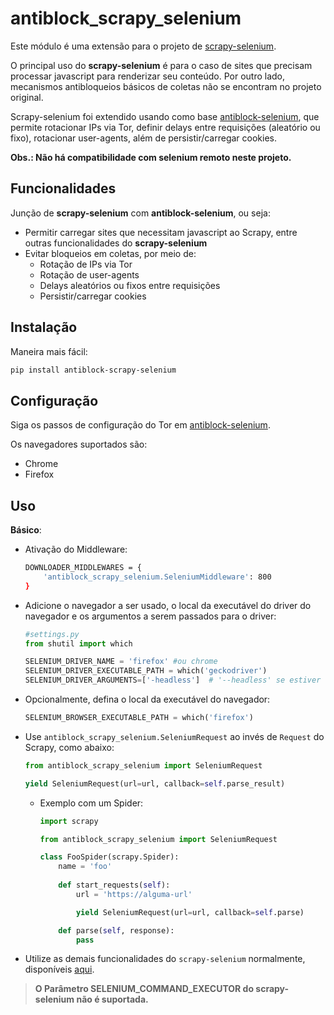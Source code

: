 # antiblock_scrapy_selenium

Este módulo é uma extensão para o projeto de [scrapy-selenium](https://github.com/clemfromspace/scrapy-selenium). 

O principal uso do **scrapy-selenium** é para o caso de sites que precisam processar javascript para renderizar seu conteúdo. Por outro lado, mecanismos antibloqueios básicos de coletas não se encontram no projeto original.

Scrapy-selenium foi extendido usando como base [antiblock-selenium](https://github.com/elvesrodrigues/antiblock-selenium), que permite rotacionar IPs via Tor, definir delays entre requisições (aleatório ou fixo), rotacionar user-agents, além de persistir/carregar cookies.

**Obs.: Não há compatibilidade com selenium remoto neste projeto.** 

## Funcionalidades

Junção de **scrapy-selenium** com **antiblock-selenium**, ou seja:

- Permitir carregar sites que necessitam javascript ao Scrapy, entre outras funcionalidades do **scrapy-selenium**
- Evitar bloqueios em coletas, por meio de:
    - Rotação de IPs via Tor
    - Rotação de user-agents
    - Delays aleatórios ou fixos entre requisições
    - Persistir/carregar cookies

## Instalação

Maneira mais fácil:

```bash
pip install antiblock-scrapy-selenium
```
## Configuração

Siga os passos de configuração do Tor em [antiblock-selenium](https://github.com/elvesrodrigues/antiblock-selenium).

Os navegadores suportados são:
- Chrome
- Firefox


## Uso

**Básico**:

- Ativação do Middleware: 
    ```bash
    DOWNLOADER_MIDDLEWARES = {
        'antiblock_scrapy_selenium.SeleniumMiddleware': 800
    }
    ```
- Adicione o navegador a ser usado, o local da executável do driver do navegador e os argumentos a serem passados para o driver:
    ```python
    #settings.py
    from shutil import which

    SELENIUM_DRIVER_NAME = 'firefox' #ou chrome
    SELENIUM_DRIVER_EXECUTABLE_PATH = which('geckodriver')
    SELENIUM_DRIVER_ARGUMENTS=['-headless']  # '--headless' se estiver usando chrome
    ```
- Opcionalmente, defina o local da executável do navegador:
    ```python
    SELENIUM_BROWSER_EXECUTABLE_PATH = which('firefox')
    ```
- Use `antiblock_scrapy_selenium.SeleniumRequest` ao invés de `Request` do Scrapy, como abaixo:
    ```python 
    from antiblock_scrapy_selenium import SeleniumRequest

    yield SeleniumRequest(url=url, callback=self.parse_result)
    ```
    - Exemplo com um Spider:
        ```python
        import scrapy

        from antiblock_scrapy_selenium import SeleniumRequest

        class FooSpider(scrapy.Spider):
            name = 'foo'
            
            def start_requests(self):
                url = 'https://alguma-url'

                yield SeleniumRequest(url=url, callback=self.parse)

            def parse(self, response):
                pass
        ```
- Utilize as demais funcionalidades do `scrapy-selenium` normalmente, disponíveis [aqui]().

> **O Parâmetro SELENIUM_COMMAND_EXECUTOR do scrapy-selenium não é suportada.**
